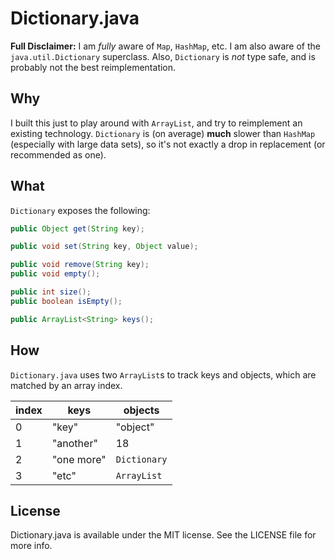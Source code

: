 Dictionary.java
===

**Full Disclaimer:** I am *fully* aware of `Map`, `HashMap`, etc.  I am also aware of the `java.util.Dictionary` superclass.  Also, `Dictionary` is *not* type safe, and is probably not the best reimplementation.

## Why
I built this just to play around with `ArrayList`, and try to reimplement an existing technology.  `Dictionary` is (on average) **much** slower than `HashMap` (especially with large data sets), so it's not exactly a drop in replacement (or recommended as one).

## What
`Dictionary` exposes the following:

```java
public Object get(String key);

public void set(String key, Object value);

public void remove(String key);
public void empty();

public int size();
public boolean isEmpty();

public ArrayList<String> keys();
```

## How
`Dictionary.java` uses two `ArrayList`s to track keys and objects, which are matched by an array index.

|index  | keys       | objects      |
|-------|------------|--------------|
|0      | "key"      | "object"     |
|1      | "another"  | 18           |
|2      | "one more" | `Dictionary` |
|3      | "etc"      | `ArrayList`  |

## License
Dictionary.java is available under the MIT license. See the LICENSE file for more info.
